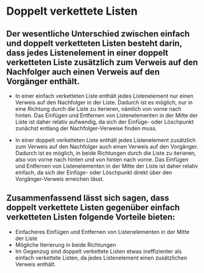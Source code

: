# Doppelt verkettete Listen
## Der wesentliche Unterschied zwischen einfach und doppelt verketteten Listen besteht darin, dass jedes Listenelement in einer doppelt verketteten Liste zusätzlich zum Verweis auf den Nachfolger auch einen Verweis auf den Vorgänger enthält.

- In einer einfach verketteten Liste enthält jedes Listenelement nur einen Verweis auf den Nachfolger in der Liste. Dadurch ist es möglich, nur in eine Richtung durch die Liste zu iterieren, nämlich von vorne nach hinten. Das Einfügen und Entfernen von Listenelementen in der Mitte der Liste ist daher relativ aufwendig, da sich der Einfüge- oder Löschpunkt zunächst entlang der Nachfolger-Verweise finden muss.

- In einer doppelt verketteten Liste enthält jedes Listenelement zusätzlich zum Verweis auf den Nachfolger auch einen Verweis auf den Vorgänger. Dadurch ist es möglich, in beide Richtungen durch die Liste zu iterieren, also von vorne nach hinten und von hinten nach vorne. Das Einfügen und Entfernen von Listenelementen in der Mitte der Liste ist daher relativ einfach, da sich der Einfüge- oder Löschpunkt direkt über den Vorgänger-Verweis erreichen lässt.

## Zusammenfassend lässt sich sagen, dass doppelt verkettete Listen gegenüber einfach verketteten Listen folgende Vorteile bieten:

- Einfacheres Einfügen und Entfernen von Listenelementen in der Mitte der Liste
- Mögliche Iterierung in beide Richtungen
- Im Gegenzug sind doppelt verkettete Listen etwas ineffizienter als einfach verkettete Listen, da jedes Listenelement einen zusätzlichen Verweis enthält.